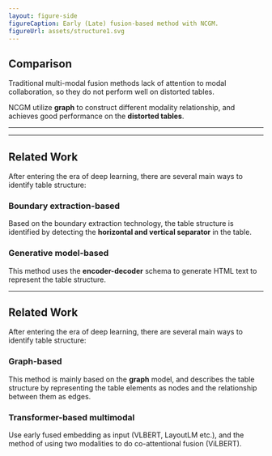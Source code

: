 ```yaml
---
layout: figure-side
figureCaption: Early (Late) fusion-based method with NCGM.
figureUrl: assets/structure1.svg
---
```


## Comparison

Traditional multi-modal fusion methods lack of attention to modal collaboration, so they do not perform well on distorted tables.

NCGM utilize **graph** to construct different modality relationship, and achieves good performance on the **distorted tables**.

---
---
## Related Work

After entering the era of deep learning, there are several main ways to identify table structure:

### Boundary extraction-based

Based on the boundary extraction technology, the table structure is identified by detecting the **horizontal and vertical separator** in the table.

### Generative model-based

This method uses the **encoder-decoder** schema to generate HTML text to represent the table structure.

---

## Related Work

After entering the era of deep learning, there are several main ways to identify table structure:

### Graph-based

This method is mainly based on the **graph** model, and describes the table structure by representing the table elements as nodes and the relationship between them as edges.

### Transformer-based multimodal

Use early fused embedding as input (VLBERT, LayoutLM etc.), and the method of using two modalities to do co-attentional fusion (ViLBERT).